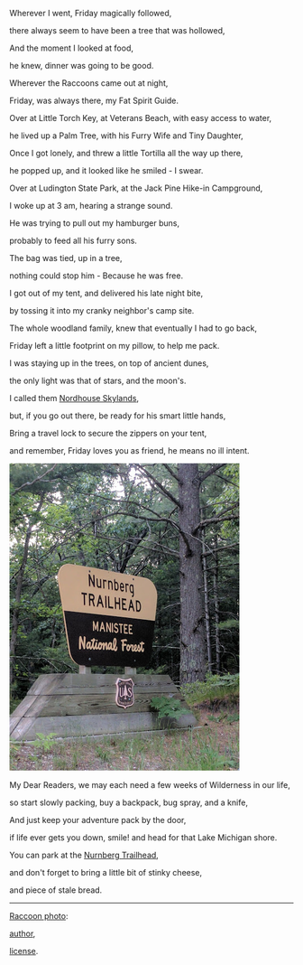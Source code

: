 Wherever I went, Friday magically followed,

there always seem to have been a tree that was hollowed,

And the moment I looked at food,

he knew, dinner was going to be good.

Wherever the Raccoons came out at night,

Friday, was always there, my Fat Spirit Guide.

Over at Little Torch Key, at Veterans Beach, with easy access to water,

he lived up a Palm Tree, with his Furry Wife and Tiny Daughter,

Once I got lonely, and threw a little Tortilla all the way up there,

he popped up, and it looked like he smiled - I swear.

Over at Ludington State Park, at the Jack Pine Hike-in Campground,

I woke up at 3 am, hearing a strange sound.

He was trying to pull out my hamburger buns,

probably to feed all his furry sons.

The bag was tied, up in a tree,

nothing could stop him - Because he was free.

I got out of my tent, and delivered his late night bite,

by tossing it into my cranky neighbor's camp site.

The whole woodland family, knew that eventually I had to go back,

Friday left a little footprint on my pillow, to help me pack.

I was staying up in the trees, on top of ancient dunes,

the only light was that of stars, and the moon's.

I called them [Nordhouse Skylands][1],

but, if you go out there, be ready for his smart little hands,

Bring a travel lock to secure the zippers on your tent,

and remember, Friday loves you as friend, he means no ill intent.

![Nurnberg](files/poetry-0070-nurnberg.jpg)

My Dear Readers, we may each need a few weeks of Wilderness in our life,

so start slowly packing, buy a backpack, bug spray, and a knife,

And just keep your adventure pack by the door,

if life ever gets you down, smile! and head for that Lake Michigan shore.

You can park at the [Nurnberg Trailhead][2],

and don't forget to bring a little bit of stinky cheese,

and piece of stale bread.

***

[Raccoon photo](https://commons.wikimedia.org/wiki/File:Raccoon_\(Procyon_lotor\)_2.jpg):

[author](https://de.wikipedia.org/wiki/Benutzer:Darkone),

[license](https://creativecommons.org/licenses/by-sa/2.5/deed.en).

[1]: <https://goo.gl/maps/wsX31CTTXR4bzhza8>

[2]: <https://goo.gl/maps/PhyA8hEuiAZnBmt1A>
